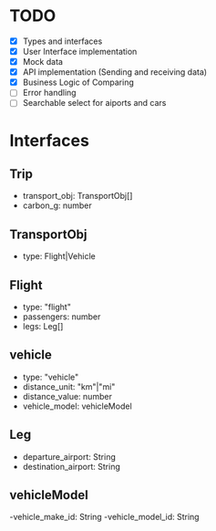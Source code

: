 # TODO

- [x] Types and interfaces
- [x] User Interface implementation
- [x] Mock data
- [x] API implementation (Sending and receiving data)
- [x] Business Logic of Comparing
- [ ] Error handling
- [ ] Searchable select for aiports and cars

# Interfaces

## Trip

- transport_obj: TransportObj[]
- carbon_g: number

## TransportObj

- type: Flight|Vehicle

## Flight

- type: "flight"
- passengers: number
- legs: Leg[]

## vehicle

- type: "vehicle"
- distance_unit: "km"|"mi"
- distance_value: number
- vehicle_model: vehicleModel

## Leg

- departure_airport: String
- destination_airport: String

## vehicleModel

-vehicle_make_id: String
-vehicle_model_id: String
